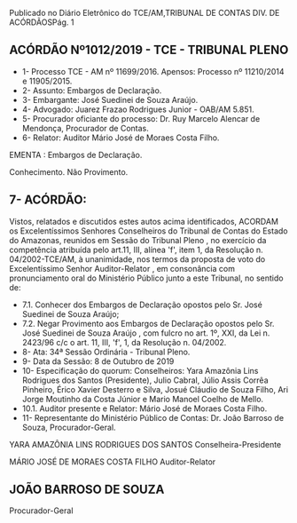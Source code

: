 Publicado  no  Diário  Eletrônico do TCE/AM,TRIBUNAL DE CONTAS DIV. DE ACÓRDÃOSPág. 1

## ACÓRDÃO Nº1012/2019 - TCE - TRIBUNAL PLENO

- 1- Processo TCE - AM nº 11699/2016. Apensos: Processo nº  11210/2014 e 11905/2015.
- 2- Assunto: Embargos de Declaração.
- 3- Embargante: José Suedinei de Souza Araújo.
- 4- Advogado: Juarez Frazao Rodrigues Junior - OAB/AM 5.851.
- 5- Procurador oficiante do processo: Dr. Ruy Marcelo Alencar de Mendonça, Procurador de Contas.
- 6- Relator: Auditor Mário José de Moraes Costa Filho.

EMENTA : Embargos de Declaração.

Conhecimento. Não Provimento.

## 7- ACÓRDÃO:

Vistos, relatados e discutidos estes autos acima identificados, ACORDAM os Excelentíssimos Senhores Conselheiros do Tribunal de Contas do Estado do Amazonas, reunidos  em  Sessão  do Tribunal  Pleno ,  no  exercício  da  competência  atribuída  pelo art.11,  III,  alínea  'f',  item  1,  da  Resolução  n.  04/2002-TCE/AM, à  unanimidade, nos termos da proposta de voto do Excelentíssimo Senhor Auditor-Relator , em consonância com pronunciamento oral do Ministério Público junto a este Tribunal, no sentido de:

- 7.1. Conhecer dos  Embargos  de  Declaração opostos  pelo Sr.  José Suedinei de Souza Araújo;
- 7.2. Negar  Provimento aos  Embargos  de  Declaração  opostos  pelo Sr. José Suedinei de Souza Araújo , com fulcro no art. 1º, XXI, da Lei n. 2423/96 c/c o art. 11, III, 'f', 1, da Resolução n. 04/2002.
- 8- Ata: 34ª Sessão Ordinária - Tribunal Pleno.
- 9- Data da Sessão: 8 de Outubro de 2019
- 10-  Especificação  do  quorum: Conselheiros: Yara  Amazônia  Lins  Rodrigues  dos Santos (Presidente), Julio Cabral, Júlio Assis Corrêa Pinheiro, Érico Xavier Desterro e Silva,  Josué  Cláudio  de  Souza  Filho,  Ari  Jorge  Moutinho  da  Costa  Júnior  e  Mario Manoel Coelho de Mello.
- 10.1. Auditor presente e Relator: Mário José de Moraes Costa Filho.
- 11-  Representante  do  Ministério  Público  de  Contas: Dr. João  Barroso  de  Souza, Procurador-Geral.

YARA AMAZÔNIA LINS RODRIGUES DOS SANTOS Conselheira-Presidente

MÁRIO JOSÉ DE MORAES COSTA FILHO Auditor-Relator

## JOÃO BARROSO DE SOUZA

Procurador-Geral
